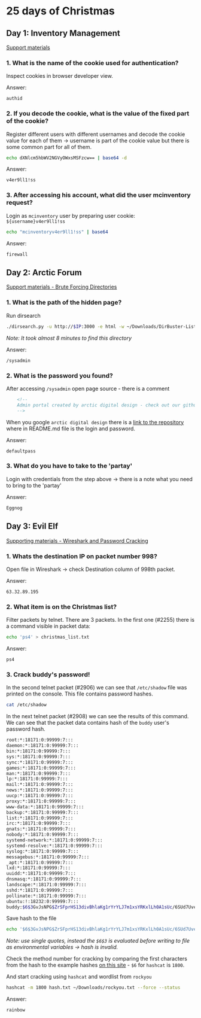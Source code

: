 # 25 days of Christmas

## Day 1: Inventory Management

[Support materials](https://docs.google.com/document/d/1PHs7uRS1whLY9tgxH1lj-bnEVWtXPXpo45zWUlbknpU/edit)

### 1. What is the name of the cookie used for authentication?

Inspect cookies in browser developer view.

Answer:
```
authid
```

### 2. If you decode the cookie, what is the value of the fixed part of the cookie?

Register different users with different usernames and decode the cookie value for each of them -> username is part of the cookie value but there is some common part for all of them.

```bash
echo dXNlcm5hbWV2NGVyOWxsMSFzcw== | base64 -d
```

Answer:
```
v4er9ll1!ss
```

### 3. After accessing his account, what did the user mcinventory request?

Login as `mcinventory` user by preparing user cookie:
`${username}v4er9ll1!ss`

```bash
echo "mcinventoryv4er9ll1!ss" | base64
```

Answer:
```
firewall
```

## Day 2: Arctic Forum

[Support materials - Brute Forcing Directories](https://docs.google.com/document/d/1622ejYtCmLOS0zd16CyfhA1xgQk8l55gYWMY8fnpHfQ/edit)

### 1. What is the path of the hidden page?

Run dirsearch

```bash
./dirsearch.py -u http://$IP:3000 -e html -w ~/Downloads/DirBuster-Lists/directory-list-2.3-medium.txt
```

_Note: It took almost 8 minutes to find this directory_

Answer:
```
/sysadmin
```

### 2. What is the password you found?

After accessing `/sysadmin` open page source - there is a comment

```html
    <!--
    Admin portal created by arctic digital design - check out our github repo
    -->
```

When you google `arctic digital design` there is a [link to the repository](https://github.com/ashu-savani/arctic-digital-design) where in README.md file is the login and password.

Answer:
```
defaultpass
```

### 3. What do you have to take to the 'partay'

Login with credentials from the step above -> there is a note what you need to bring to the 'partay'

Answer:
```
Eggnog
```

## Day 3: Evil Elf

[Supporting materials - Wireshark and Password Cracking](https://docs.google.com/document/d/1ZVsOtW7mM-4neZZ4QtYCEp__exiMrvlUCXTxhB-zyxk/edit)

### 1. Whats the destination IP on packet number 998?

Open file in Wireshark -> check Destination column of 998th packet.

Answer:
```
63.32.89.195
```

### 2. What item is on the Christmas list?

Filter packets by telnet. There are 3 packets. In the first one (#2255) there is a command visible in packet data:

```bash
echo 'ps4' > christmas_list.txt
```

Answer:
```
ps4
```

### 3. Crack buddy's password!

In the second telnet packet (#2906) we can see that `/etc/shadow` file was printed on the console. This file contains password hashes.

```sh
cat /etc/shadow
```

In the next telnet packet (#2908) we can see the results of this command. We can see that the packet data contains hash of the `buddy` user's password hash.

```sh
root:*:18171:0:99999:7:::
daemon:*:18171:0:99999:7:::
bin:*:18171:0:99999:7:::
sys:*:18171:0:99999:7:::
sync:*:18171:0:99999:7:::
games:*:18171:0:99999:7:::
man:*:18171:0:99999:7:::
lp:*:18171:0:99999:7:::
mail:*:18171:0:99999:7:::
news:*:18171:0:99999:7:::
uucp:*:18171:0:99999:7:::
proxy:*:18171:0:99999:7:::
www-data:*:18171:0:99999:7:::
backup:*:18171:0:99999:7:::
list:*:18171:0:99999:7:::
irc:*:18171:0:99999:7:::
gnats:*:18171:0:99999:7:::
nobody:*:18171:0:99999:7:::
systemd-network:*:18171:0:99999:7:::
systemd-resolve:*:18171:0:99999:7:::
syslog:*:18171:0:99999:7:::
messagebus:*:18171:0:99999:7:::
_apt:*:18171:0:99999:7:::
lxd:*:18171:0:99999:7:::
uuidd:*:18171:0:99999:7:::
dnsmasq:*:18171:0:99999:7:::
landscape:*:18171:0:99999:7:::
sshd:*:18171:0:99999:7:::
pollinate:*:18171:0:99999:7:::
ubuntu:!:18232:0:99999:7:::
buddy:$6$3GvJsNPG$ZrSFprHS13divBhlaKg1rYrYLJ7m1xsYRKxlLh0A1sUc/6SUd7UvekBOtSnSyBwk3vCDqBhrgxQpkdsNN6aYP1:18233:0:99999:7:::
```

Save hash to the file
```sh
echo '$6$3GvJsNPG$ZrSFprHS13divBhlaKg1rYrYLJ7m1xsYRKxlLh0A1sUc/6SUd7UvekBOtSnSyBwk3vCDqBhrgxQpkdsNN6aYP1' > hash.txt
```

_Note: use single quotes, instead the `$6$3` is evaluated before writing to file as environmental variables -> hash is invalid._

Check the method number for cracking by comparing the first characters from the hash to the example hashes [on this site](https://hashcat.net/wiki/doku.php?id=example_hashes) - `$6` for `hashcat` is `1800`.

And start cracking using `hashcat` and wordlist from `rockyou`

```sh
hashcat -m 1800 hash.txt ~/Downloads/rockyou.txt --force --status
```

Answer:
```
rainbow
```